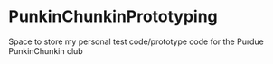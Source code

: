 # PunkinChunkinPrototyping
Space to store my personal test code/prototype code for the Purdue PunkinChunkin club
